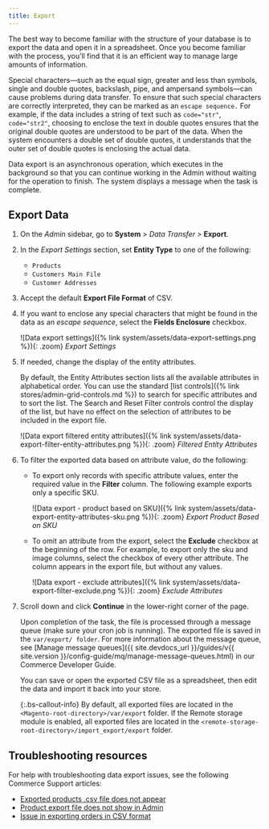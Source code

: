 ```yaml
---
title: Export
---
```


The best way to become familiar with the structure of your database is to export the data and open it in a spreadsheet. Once you become familiar with the process, you’ll find that it is an efficient way to manage large amounts of information.

Special characters—such as the equal sign, greater and less than symbols, single and double quotes, backslash, pipe, and ampersand symbols—can cause problems during data transfer. To ensure that such special characters are correctly interpreted, they can be marked as an `escape sequence.` For example, if the data includes a string of text such as `code="str"`, `code="str2"`, choosing to enclose the text in double quotes ensures that the original double quotes are understood to be part of the data. When the system encounters a double set of double quotes, it understands that the outer set of double quotes is enclosing the actual data.

Data export is an asynchronous operation, which executes in the background so that you can continue working in the Admin without waiting for the operation to finish. The system displays a message when the task is complete.

## Export Data

1. On the _Admin_ sidebar, go to **System** > _Data Transfer_ > **Export**.

1. In the _Export Settings_ section, set **Entity Type** to one of the following:

    - `Products`
    - `Customers Main File`
    - `Customer Addresses`

1. Accept the default **Export File Format** of CSV.

1. If you want to enclose any special characters that might be found in the data as an _escape sequence_, select the **Fields Enclosure** checkbox.

    ![Data export settings]({% link system/assets/data-export-settings.png %}){: .zoom}
    _Export Settings_

1. If needed, change the display of the entity attributes.

   By default, the Entity Attributes section lists all the available attributes in alphabetical order. You can use the standard [list controls]({% link stores/admin-grid-controls.md %}) to search for specific attributes and to sort the list. The Search and Reset Filter controls control the display of the list, but have no effect on the selection of attributes to be included in the export file.

    ![Data export filtered entity attributes]({% link system/assets/data-export-filter-entity-attributes.png %}){: .zoom}
    _Filtered Entity Attributes_

1. To filter the exported data based on attribute value, do the following:

    - To export only records with specific attribute values, enter the required value in the **Filter** column. The following example exports only a specific SKU.

      ![Data export - product based on SKU]({% link system/assets/data-export-entity-attributes-sku.png %}){: .zoom}
      _Export Product Based on SKU_

    - To omit an attribute from the export, select the **Exclude** checkbox at the beginning of the row. For example, to export only the sku and image columns, select the checkbox of every other attribute. The column appears in the export file, but without any values.

      ![Data export - exclude attributes]({% link system/assets/data-export-filter-exclude.png %}){: .zoom}
      _Exclude Attributes_

1. Scroll down and click **Continue** in the lower-right corner of the page.

   Upon completion of the task, the file is processed through a message queue (make sure your cron job is running). The exported file is saved in the `var/export/ folder`. For more information about the message queue, see [Manage message queues]({{ site.devdocs_url }}/guides/v{{ site.version }}/config-guide/mq/manage-message-queues.html) in our Commerce Developer Guide.

    You can save or open the exported CSV file as a spreadsheet, then edit the data and import it back into your store.

    {:.bs-callout-info}
    By default, all exported files are located in the `<Magento-root-directory>/var/export` folder. If the Remote storage module is enabled, all exported files are located in the `<remote-storage-root-directory>/import_export/export` folder.

## Troubleshooting resources

For help with troubleshooting data export issues, see the following Commerce Support articles:

- [Exported products .csv file does not appear](https://support.magento.com/hc/en-us/articles/360033513352)
- [Product export file does not show in Admin](https://support.magento.com/hc/en-us/articles/360052071672)
- [Issue in exporting orders in CSV format](https://support.magento.com/hc/en-us/articles/360052166051)
